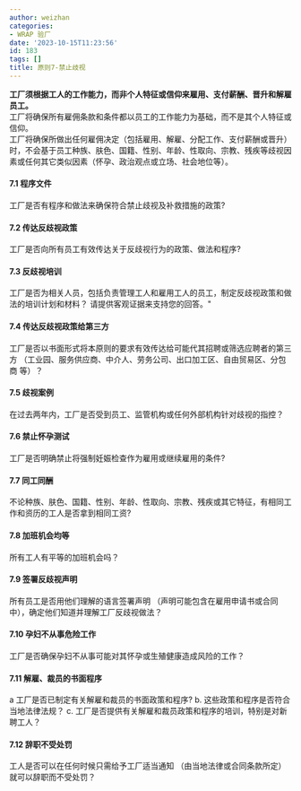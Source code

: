 ```yaml
---
author: weizhan
categories:
- WRAP 验厂
date: '2023-10-15T11:23:56'
id: 183
tags: []
title: 原则7-禁止歧视
---
```


**工厂须根据工人的工作能力，而非个人特征或信仰来雇用、支付薪酬、晋升和解雇员工。**  
工厂将确保所有雇佣条款和条件都以员工的工作能力为基础，而不是其个人特征或信仰。  
工厂将确保所做出任何雇佣决定（包括雇用、解雇、分配工作、支付薪酬或晋升）时，不会基于员工种族、肤色、国籍、性别、年龄、性取向、宗教、残疾等歧视因素或任何其它类似因素（怀孕、政治观点或立场、社会地位等）。

#### 7.1 程序文件

工厂是否有程序和做法来确保符合禁止歧视及补救措施的政策?

#### 7.2 传达反歧视政策

工厂是否向所有员工有效传达关于反歧视行为的政策、做法和程序?

#### 7.3 反歧视培训

工厂是否为相关人员，包括负责管理工人和雇用工人的员工，制定反歧视政策和做法的培训计划和材料？ 请提供客观证据来支持您的回答。"

#### 7.4 传达反歧视政策给第三方

工厂是否以书面形式将本原则的要求有效传达给可能代其招聘或筛选应聘者的第三方 （工业园、服务供应商、中介人、劳务公司、出口加工区、自由贸易区、分包商 等）？

#### 7.5 歧视案例

在过去两年内，工厂是否受到员工、监管机构或任何外部机构针对歧视的指控？

#### 7.6 禁止怀孕测试

工厂是否明确禁止将强制妊娠检查作为雇用或继续雇用的条件?

#### 7.7 同工同酬

不论种族、肤色、国籍、性别、年龄、性取向、宗教、残疾或其它特征，有相同工作和资历的工人是否拿到相同工资?

#### 7.8 加班机会均等

所有工人有平等的加班机会吗？

#### 7.9 签署反歧视声明

所有员工是否用他们理解的语言签署声明 （声明可能包含在雇用申请书或合同中），确定他们知道并理解工厂反歧视做法？

#### 7.10 孕妇不从事危险工作

工厂是否确保孕妇不从事可能对其怀孕或生殖健康造成风险的工作？

#### 7.11 解雇、裁员的书面程序

a 工厂是否已制定有关解雇和裁员的书面政策和程序? b. 这些政策和程序是否符合当地法律法规？ c.
工厂是否提供有关解雇和裁员政策和程序的培训，特别是对新聘工人？

#### 7.12 辞职不受处罚

工人是否可以在任何时候只需给予工厂适当通知 （由当地法律或合同条款所定）就可以辞职而不受处罚？

